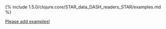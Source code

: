 {% include 1.5.0/clojure.core/STAR_data_DASH_readers_STAR/examples.md %}

[Please add examples!](https://github.com/arrdem/grimoire/edit/master/_includes/1.6.0/clojure.core/STAR_data_DASH_readers_STAR/examples.md)
